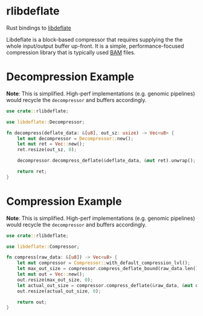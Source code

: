# rlibdeflate

Rust bindings to [libdeflate](https://github.com/ebiggers/libdeflate)

Libdeflate is a block-based compressor that requires supplying the the
whole input/output buffer up-front. It is a simple,
performance-focused compression library that is typically used
[BAM](https://samtools.github.io/hts-specs/SAMv1.pdf) files.


# Decompression Example

**Note**: This is simplified. High-perf implementations (e.g. genomic
          pipelines) would recycle the `decompressor` and buffers
          accordingly.

```rust
use crate::rlibdeflate;

use libdeflate::Decompressor;

fn decompress(deflate_data: &[u8], out_sz: usize) -> Vec<u8> {
    let mut decompressor = Decompressor::new();
    let mut ret = Vec::new();
    ret.resize(out_sz, 0);

    decompressor.decompress_deflate(&deflate_data, &mut ret).unwrap();

    return ret;
}
```


# Compression Example

**Note**: This is simplified. High-perf implementations (e.g. genomic
          pipelines) would recycle the `decompressor` and buffers
          accordingly.

```rust
use crate::rlibdeflate;

use libdeflate::Compressor;

fn compress(raw_data: &[u8]) -> Vec<u8> {
    let mut compressor = Compressor::with_default_compression_lvl();
    let max_out_size = compressor.compress_deflate_bound(raw_data.len());
    let mut out = Vec::new();
    out.resize(max_out_size, 0);
    let actual_out_size = compressor.compress_deflate(&raw_data, &mut out).unwrap();
    out.resize(actual_out_size, 0);

    return out;
}
```
